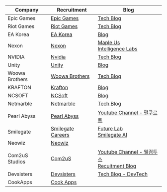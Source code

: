 Company | Recruitment | Blog
---------|----------|---------
Epic Games | [Epic Games](https://www.epicgames.com/site/en-US/careers) | [Tech Blog](https://www.unrealengine.com/en-US/feed/tech-blog)
Riot Games | [Riot Games](https://www.riotgames.com/en/work-with-us) | [Tech Blog](https://technology.riotgames.com/)
EA Korea | [EA Korea](https://eak-recruitment.oopy.io/one-pager) | [Blog](https://blog.naver.com/eakblog)
Nexon | [Nexon](https://career.nexon.com/common/main) | [Maple Us](https://blog.maplestory.nexon.com/category/maple-tech/) <br> [Intelligence Labs](https://www.intelligencelabs.tech/)
NVIDIA | [Nvidia](https://www.nvidia.com/en-us/about-nvidia/careers/) | [Tech Blog](https://developer.nvidia.com/blog/search-posts/?faceted_search_industry_str=Gaming)
Unity | [Unity](https://careers.unity.com/) | [Blog](https://blog.unity.com/devblog)
Woowa Brothers | [Woowa Brothers](https://career.woowahan.com/?jobCodes=&employmentTypeCodes=&serviceSectionCodes=&careerPeriod=&keyword=&category=jobGroupCodes%3ABA005001#recruit-list) | [Tech Blog](https://techblog.woowahan.com)
KRAFTON | [Krafton](https://krafton.com/careers/jobs/) | [Blog](https://blog.krafton.com/)
NCSOFT | [NCSoft](https://careers.ncsoft.com) | [Blog](https://site5.blog.oa.gg/pf/nc/)
Netmarble | [Netmarble](https://company.netmarble.com/rem/www/noticelist.jsp#) | [Tech Blog](https://netmarble.engineering/)
Pearl Abyss | [Pearl Abyss](https://www.pearlabyss.com/ko-KR/Company/Careers/List?_jobGroupCode=1) | [Youtube Channel - 펄쿠르트](https://www.youtube.com/@Pearlcruit)
Smilegate | [Smilegate Careers](https://careers.smilegate.com/apply/announce?mainCategory=EMP004) | [Future Lab](https://futurelab.center/front/program/program) <br> [Smilegate AI](https://smilegate.ai/)
Neowiz | [Neowiz](https://www.neowiz.com/neowiz/careers/recruit)
Com2uS Studios | [Com2uS](https://com2us.recruiter.co.kr/app/jobnotice/list) | [Youtube Channel - 웰컴투스](https://www.youtube.com/@com2usrecruit) <br> [Recuitment Blog](https://blog.com2us.com/)
Devsisters | [Devsisters](https://careers.devsisters.com/position/?category=1) | [Tech Blog - DevTech](https://tech.devsisters.com/)
CookApps | [Cook Apps](https://www.cookapps.com/careers/list)
